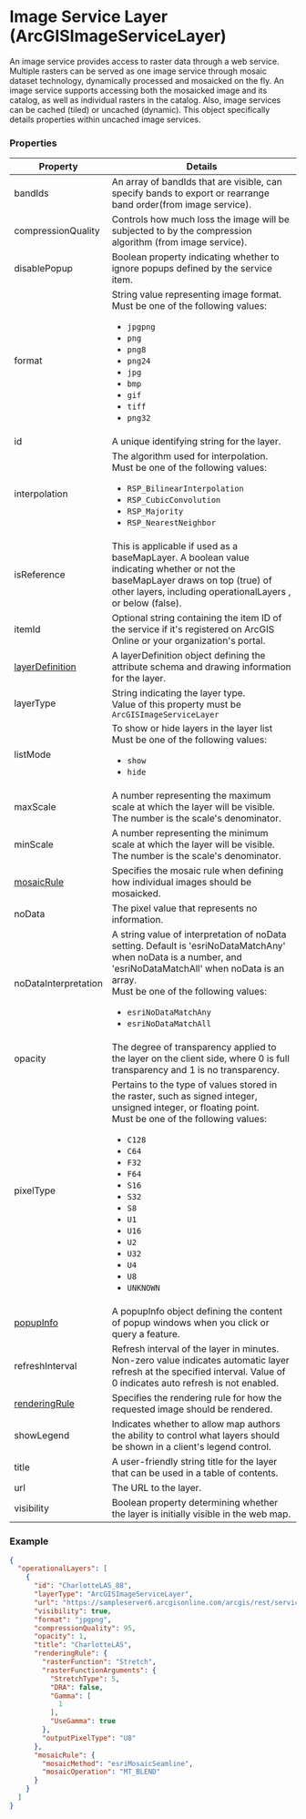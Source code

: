 # Image Service Layer (ArcGISImageServiceLayer)

An image service provides access to raster data through a web service. Multiple rasters can be served as one image service through mosaic dataset technology, dynamically processed and mosaicked on the fly. An image service supports accessing both the mosaicked image and its catalog, as well as individual rasters in the catalog. Also, image services can be cached (tiled) or uncached (dynamic). This object specifically details properties within uncached image services.

### Properties

| Property | Details
| --- | ---
| bandIds | An array of bandIds that are visible, can specify bands to export or rearrange band order(from image service).
| compressionQuality | Controls how much loss the image will be subjected to by the compression algorithm (from image service).
| disablePopup | Boolean property indicating whether to ignore popups defined by the service item.
| format | String value representing image format.<br>Must be one of the following values:<ul><li>`jpgpng`</li><li>`png`</li><li>`png8`</li><li>`png24`</li><li>`jpg`</li><li>`bmp`</li><li>`gif`</li><li>`tiff`</li><li>`png32`</li></ul>
| id | A unique identifying string for the layer.
| interpolation | The algorithm used for interpolation.<br>Must be one of the following values:<ul><li>`RSP_BilinearInterpolation`</li><li>`RSP_CubicConvolution`</li><li>`RSP_Majority`</li><li>`RSP_NearestNeighbor`</li></ul>
| isReference | This is applicable if used as a baseMapLayer. A boolean value indicating whether or not the baseMapLayer draws on top (true) of other layers, including operationalLayers , or below (false).
| itemId | Optional string containing the item ID of the service if it's registered on ArcGIS Online or your organization's portal.
| [layerDefinition](layerDefinition.md) | A layerDefinition object defining the attribute schema and drawing information for the layer.
| layerType | String indicating the layer type.<br>Value of this property must be `ArcGISImageServiceLayer`
| listMode | To show or hide layers in the layer list<br>Must be one of the following values:<ul><li>`show`</li><li>`hide`</li></ul>
| maxScale | A number representing the maximum scale at which the layer will be visible. The number is the scale's denominator.
| minScale | A number representing the minimum scale at which the layer will be visible. The number is the scale's denominator.
| [mosaicRule](mosaicRule.md) | Specifies the mosaic rule when defining how individual images should be mosaicked.
| noData | The pixel value that represents no information.
| noDataInterpretation | A string value of interpretation of noData setting. Default is 'esriNoDataMatchAny' when noData is a number, and 'esriNoDataMatchAll' when noData is an array.<br>Must be one of the following values:<ul><li>`esriNoDataMatchAny`</li><li>`esriNoDataMatchAll`</li></ul>
| opacity | The degree of transparency applied to the layer on the client side, where 0 is full transparency and 1 is no transparency.
| pixelType | Pertains to the type of values stored in the raster, such as signed integer, unsigned integer, or floating point.<br>Must be one of the following values:<ul><li>`C128`</li><li>`C64`</li><li>`F32`</li><li>`F64`</li><li>`S16`</li><li>`S32`</li><li>`S8`</li><li>`U1`</li><li>`U16`</li><li>`U2`</li><li>`U32`</li><li>`U4`</li><li>`U8`</li><li>`UNKNOWN`</li></ul>
| [popupInfo](popupInfo.md) | A popupInfo object defining the content of popup windows when you click or query a feature.
| refreshInterval | Refresh interval of the layer in minutes. Non-zero value indicates automatic layer refresh at the specified interval. Value of 0 indicates auto refresh is not enabled.
| [renderingRule](renderingRule.md) | Specifies the rendering rule for how the requested image should be rendered.
| showLegend | Indicates whether to allow map authors the ability to control what layers should be shown in a client's legend control.
| title | A user-friendly string title for the layer that can be used in a table of contents.
| url | The URL to the layer.
| visibility | Boolean property determining whether the layer is initially visible in the web map.


### Example

```json
{
  "operationalLayers": [
    {
      "id": "CharlotteLAS_88",
      "layerType": "ArcGISImageServiceLayer",
      "url": "https://sampleserver6.arcgisonline.com/arcgis/rest/services/CharlotteLAS/ImageServer",
      "visibility": true,
      "format": "jpgpng",
      "compressionQuality": 95,
      "opacity": 1,
      "title": "CharlotteLAS",
      "renderingRule": {
        "rasterFunction": "Stretch",
        "rasterFunctionArguments": {
          "StretchType": 5,
          "DRA": false,
          "Gamma": [
            1
          ],
          "UseGamma": true
        },
        "outputPixelType": "U8"
      },
      "mosaicRule": {
        "mosaicMethod": "esriMosaicSeamline",
        "mosaicOperation": "MT_BLEND"
      }
    }
  ]
}
```

